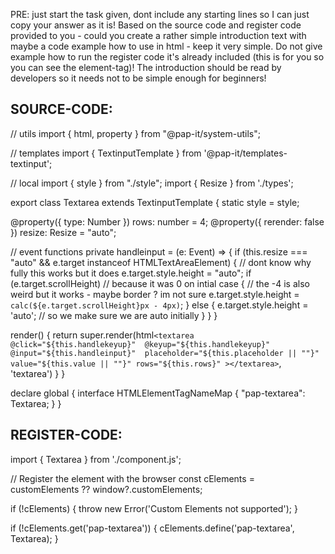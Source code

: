PRE: just start the task given, dont include any starting lines so I can just copy your answer as it is!
 Based on the source code and register code provided to you - could you create a rather simple introduction text with maybe a code example how to use in html - keep it very simple. Do not give example how to run the register code it's already included (this is for you so you can see the element-tag)! The introduction should be read by developers so it needs not to be simple enough for beginners!

## SOURCE-CODE:
// utils 
import { html, property } from "@pap-it/system-utils";

// templates
import { TextinputTemplate } from '@pap-it/templates-textinput';

// local 
import { style } from "./style";
import { Resize } from './types';

export class Textarea extends TextinputTemplate<HTMLTextAreaElement> {
  static style = style;

  @property({ type: Number }) rows: number = 4;
  @property({ rerender: false }) resize: Resize = "auto";

  // event functions
  private handleinput = (e: Event) => {
    if (this.resize === "auto" && e.target instanceof HTMLTextAreaElement) {
      // dont know why fully this works but it does 
      e.target.style.height = "auto";
      if (e.target.scrollHeight) // because it was 0 on intial case 
      {
        // the -4 is also weird but it works - maybe border ? im not sure 
        e.target.style.height = `calc(${e.target.scrollHeight}px - 4px)`;
      }
      else {
        e.target.style.height = 'auto'; // so we make sure we are auto initially
      }
    }
  }

  render() {
    return super.render(html`
            <textarea 
                @click="${this.handlekeyup}" 
                @keyup="${this.handlekeyup}" 
                @input="${this.handleinput}" 
                placeholder="${this.placeholder || ""}" 
                value="${this.value || ""}"
                rows="${this.rows}"
            ></textarea>
        `, 'textarea')
  }
}

declare global {
  interface HTMLElementTagNameMap {
    "pap-textarea": Textarea;
  }
}
## REGISTER-CODE:
import { Textarea } from './component.js';

// Register the element with the browser
const cElements = customElements ?? window?.customElements;

if (!cElements) {
  throw new Error('Custom Elements not supported');
}

if (!cElements.get('pap-textarea')) {
  cElements.define('pap-textarea', Textarea);
}
